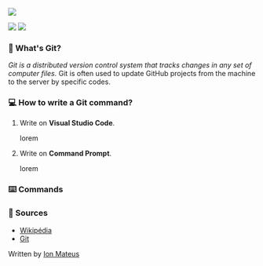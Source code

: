 
[<img src="https://git-scm.com/images/logo@2x.png">](https://git-scm.com/)

<img src="https://img.shields.io/badge/GitHub-Git-red">  <img src="https://img.shields.io/badge/2023-Basic-red">


### 🤔 What's Git?
  *_Git is a distributed version control system that tracks changes in any set of computer files._*
Git is often used to update GitHub projects from the machine to the server by specific codes.

### 💻 How to write a Git command?

1. Write on **Visual Studio Code**.
   
   lorem
1. Write on **Command Prompt**.
   
   lorem

[^1]: Msdsd
dfdgdfgdfgdg

[^2]: Mfdgdg
dgdfsgdfg

### ⌨️ Commands

### 📖 Sources
* [Wikipédia](https://en.wikipedia.org/wiki/Git)
* [Git](https://git-scm.com/)


Written by [Ion Mateus](https://github.com/IonMateus)
